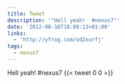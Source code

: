 ```yaml
---
title: Tweet
description: '"Hell yeah!  #nexus7"'
date: '2012-08-16T18:08:13+01:00'
links:
  - 'http://yfrog.com/od2xurfj'
tags:
  - nexus7
---
```

Hell yeah!  #nexus7
      {{< tweet 0 0 >}}
    
